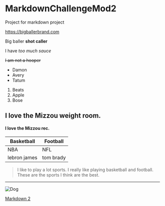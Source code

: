 # MarkdownChallengeMod2
Project for markdown project

<https://bigballerbrand.com>

Big baller **shot caller**

I have *too much sauce*

~~I am not a hooper~~

- Damon
- Avery
- Tatum

1. Beats
2. Apple
3. Bose

## I love the Mizzou weight room.

#### I love the Mizzou rec.

| Basketball | Football |
| ------- | ----- |
| NBA | NFL |
| lebron james | tom brady |

> I like to play a lot sports.
> I really like playing basketball and football.
> These are the sports I think are the best.
______________________________________________________________________________

![Dog](https://boygeniusreport.files.wordpress.com/2016/11/puppy-dog.jpg?quality=98&strip=all)

[Markdown 2](markdown2.md)
